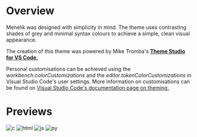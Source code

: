 # Overview
Menelik was designed with simplicity in mind. The theme uses contrasting shades of grey and minimal syntax colours to achieve a simple, clean visual appearance.

 The creation of this theme was powered by Mike Tromba's [**Theme Studio for VS Code.**](https://themes.vscode.one/)

 Personal customisations can be achieved using the _workbench.colorCustomizations_ and the _editor.tokenColorCustomizations_ in Visual Studio Code's user settings. More information on customisations can be found on [Visual Studio Code's documentation page on theming.](https://code.visualstudio.com/docs/getstarted/themes)
 
# Previews
![c](https://user-images.githubusercontent.com/102671271/161059342-48af2ef1-ed55-4cf3-b526-8ef946146dd9.png?raw=true "C")
![html](https://user-images.githubusercontent.com/102671271/161059392-d8d2b6cd-61c7-41a8-a287-48a0dcf741ff.png?raw=true "HTML")
![js](https://user-images.githubusercontent.com/102671271/161059397-d89f2aae-9d46-462f-86af-7ffd092ad49d.png?raw=true "JS")
![py](https://user-images.githubusercontent.com/102671271/161059388-49b5a067-0f75-4b45-88d8-c832b7832d2b.png?raw=true "Python")


 

